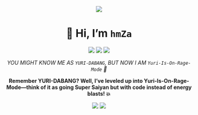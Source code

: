 <p align="center">
  <img src="https://img.shields.io/badge/🌟-Welcome-yellow?style=for-the-badge">
</p>

<h1 align="center">👋 Hi, I’m <code>hmZa</code></h1>

<p align="center">
  <!-- Profile Trophy Section -->
  <!---[![trophy](https://github-profile-trophy.vercel.app/?username=Yuri-Is-On-Rage-Mode&title=Stars,Followers,Commits,Repositories,MultipleLang,PullRequest&theme=onedark)](https://github.com/ryo-ma/github-profile-trophy) ![Your GitHub Stats](https://github-readme-stats.vercel.app/api?username=Yuri-Is-On-Rage-Mode&show_icons=true&hide_title=true)--->
</p>

<p align="center">
  <img src="https://img.shields.io/badge/💻-Code_With_Passion-blueviolet?style=flat-square">
  <img src="https://img.shields.io/badge/🔥-Beast_Mode_Activated-red?style=flat-square">
  <img src="https://img.shields.io/badge/🎯-Rage_Mode_Engaged-orange?style=flat-square">
</p>

<p align="center">
  <em>
    YOU MIGHT KNOW ME AS <code>YURI-DABANG</code>, BUT NOW I AM <code>Yuri-Is-On-Rage-Mode</code> 🚀
  </em>
</p>

<p align="center">
  <strong>
    Remember YURI-DABANG? Well, I’ve leveled up into Yuri-Is-On-Rage-Mode—think of it as going Super Saiyan but with code instead of energy blasts! 💥
  </strong>
</p>

<p align="center">
  <img src="https://img.shields.io/badge/⚡-Electrifying_Code-yellowgreen?style=for-the-badge">
  <img src="https://img.shields.io/badge/👨‍💻-Coding_Ninja-black?style=for-the-badge">
</p>

<!--- Snake Animation -->
<!---<p align="center">
  <img width="1000" src="assets/github-snake.svg" alt="snake"/>
</p>--->

